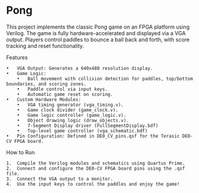 # Pong
This project implements the classic Pong game on an FPGA platform using Verilog. The game is fully hardware-accelerated and displayed via a VGA output. Players control paddles to bounce a ball back and forth, with score tracking and reset functionality.

Features

	•	VGA Output: Generates a 640x480 resolution display.
	•	Game Logic:
		•	Ball movement with collision detection for paddles, top/bottom boundaries, and scoring zones.
		•	Paddle control via input keys.
		•	Automatic game reset on scoring.
	•	Custom Hardware Modules:
		•	VGA timing generator (vga_timing.v).
		•	Game clock divider (game_clock.v).
		•	Game logic controller (game_logic.v).
		•	Object drawing logic (draw_objects.v).
  		•	7-Segment Display driver (FullSegmentDisplay.bdf)
    	•	Top-level game controller (vga_schematic.bdf)
	•	Pin Configuration: Defined in DE0_CV_pins.qsf for the Terasic DE0-CV FPGA board.

 How to Run

	1.	Compile the Verilog modules and schematics using Quartus Prime.
	2.	Connect and configure the DE0-CV FPGA board pins using the .qsf file.
	3.	Connect the VGA output to a monitor.
	4.	Use the input keys to control the paddles and enjoy the game!
